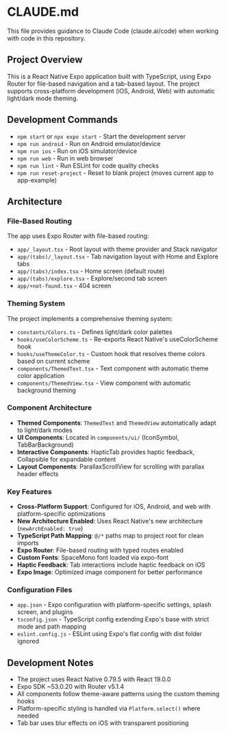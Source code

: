 # CLAUDE.md

This file provides guidance to Claude Code (claude.ai/code) when working with code in this repository.

## Project Overview

This is a React Native Expo application built with TypeScript, using Expo Router for file-based navigation and a tab-based layout. The project supports cross-platform development (iOS, Android, Web) with automatic light/dark mode theming.

## Development Commands

- `npm start` or `npx expo start` - Start the development server
- `npm run android` - Run on Android emulator/device  
- `npm run ios` - Run on iOS simulator/device
- `npm run web` - Run in web browser
- `npm run lint` - Run ESLint for code quality checks
- `npm run reset-project` - Reset to blank project (moves current app to app-example)

## Architecture

### File-Based Routing
The app uses Expo Router with file-based routing:
- `app/_layout.tsx` - Root layout with theme provider and Stack navigator
- `app/(tabs)/_layout.tsx` - Tab navigation layout with Home and Explore tabs
- `app/(tabs)/index.tsx` - Home screen (default route)
- `app/(tabs)/explore.tsx` - Explore/second tab screen
- `app/+not-found.tsx` - 404 screen

### Theming System
The project implements a comprehensive theming system:
- `constants/Colors.ts` - Defines light/dark color palettes
- `hooks/useColorScheme.ts` - Re-exports React Native's useColorScheme hook
- `hooks/useThemeColor.ts` - Custom hook that resolves theme colors based on current scheme
- `components/ThemedText.tsx` - Text component with automatic theme color application
- `components/ThemedView.tsx` - View component with automatic background theming

### Component Architecture
- **Themed Components**: `ThemedText` and `ThemedView` automatically adapt to light/dark modes
- **UI Components**: Located in `components/ui/` (IconSymbol, TabBarBackground)
- **Interactive Components**: HapticTab provides haptic feedback, Collapsible for expandable content
- **Layout Components**: ParallaxScrollView for scrolling with parallax header effects

### Key Features
- **Cross-Platform Support**: Configured for iOS, Android, and web with platform-specific optimizations
- **New Architecture Enabled**: Uses React Native's new architecture (`newArchEnabled: true`)
- **TypeScript Path Mapping**: `@/*` paths map to project root for clean imports
- **Expo Router**: File-based routing with typed routes enabled
- **Custom Fonts**: SpaceMono font loaded via expo-font
- **Haptic Feedback**: Tab interactions include haptic feedback on iOS
- **Expo Image**: Optimized image component for better performance

### Configuration Files
- `app.json` - Expo configuration with platform-specific settings, splash screen, and plugins
- `tsconfig.json` - TypeScript config extending Expo's base with strict mode and path mapping
- `eslint.config.js` - ESLint using Expo's flat config with dist folder ignored

## Development Notes

- The project uses React Native 0.79.5 with React 19.0.0
- Expo SDK ~53.0.20 with Router v5.1.4
- All components follow theme-aware patterns using the custom theming hooks
- Platform-specific styling is handled via `Platform.select()` where needed
- Tab bar uses blur effects on iOS with transparent positioning